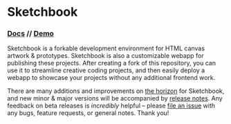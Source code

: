 # Sketchbook

### [Docs](https://skbk.cc) // [Demo](https://demo.skbk.cc)

Sketchbook is a forkable development environment for HTML canvas artwork & prototypes. Sketchbook is also a customizable webapp for publishing these projects. After creating a fork of this repository, you can use it to streamline creative coding projects, and then easily deploy a webapp to showcase your projects without any additional frontend work.

There are many additions and improvements on [the horizon](https://github.com/users/flatpickles/projects/2/views/1) for Sketchbook, and new minor & major versions will be accompanied by [release notes](https://github.com/flatpickles/sketchbook/releases). Any feedback on beta releases is _incredibly_ helpful – please [file an issue](https://github.com/flatpickles/sketchbook/issues/new) with any bugs, feature requests, or general notes. Thank you!
